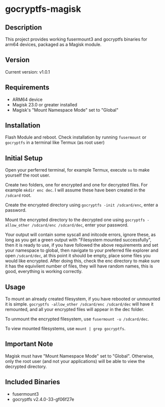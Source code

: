 # gocryptfs-magisk

## Description
This project provides working fusermount3 and gocryptfs binaries for arm64 devices, packaged as a Magisk module.

## Version
Current version: v1.0.1

## Requirements
- ARM64 device
- Magisk 23.0 or greater installed
- Magisk's "Mount Namespace Mode" set to "Global"

## Installation
Flash Module and reboot. Check installation by running ```fusermount``` or ```gocryptfs``` in a terminal like Termux (as root user)

## Initial Setup
Open your perferred terminal, for example Termux, execute ```su``` to make yourself the root user.

Create two folders, one for encrypted and one for decrypted files. For example ```mkdir enc dec```. I will assume these have been created in the ```/sdcard``` root.

Create the encrypted directory using ```gocryptfs -init /sdcard/enc```, enter a password.

Mount the encrypted directory to the decrypted one using ```gocryptfs -allow_other /sdcard/enc /sdcard/dec```, enter your password.

Your output will contain some syscall and initcode errors, ignore these, as long as you get a green output with "Filesystem mounted successfully", then it is ready to use, if you have followed the above requirements and set your namespace to global, then navigate to your preferred file explorer and open ```/sdcard/dec```, at this point it should be empty, place some files you would like encrypted. After doing this, check the enc directory to make sure it has the equivilent number of files, they will have random names, this is good, everything is working correctly.


## Usage
To mount an already created filesystem, if you have rebooted or unmounted it is simple.
```gocryptfs -allow_other /sdcard/enc /sdcard/dec``` will have it remounted, and all your encrypted files will appear in the dec folder.

To unmount the encrypted filesystem, use ```fusermount -u /sdcard/dec```.

To view mounted filesystems, use ```mount | grep gocryptfs```.


## Important Note
Magisk must have "Mount Namespace Mode" set to "Global". Otherwise, only the root user (and not your applications) will be able to view the decrypted directory.

## Included Binaries
- fusermount3
- gocryptfs v2.4.0-33-gf06f27e
